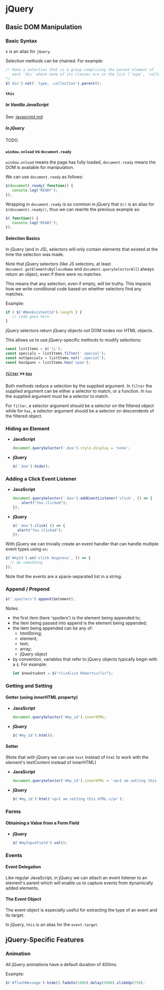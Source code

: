 jQuery
======

Basic DOM Manipulation
----------------------

### Basic Syntax ###
`$` is an alias for `jQuery`.

Selection methods can be chained. For example:
```javascript
/* Make a selection that is a group comprising the parent element of
   each `div` where none of its classes are in the list [`type`, `collection`] 
*/
$('div').not('.type, .collection').parent();
```

#### `this` ####

##### In Vanilla JavaScript #####
See: [javascript.md][js_01]

##### In jQuery #####

TODO

#### `window.onload` vs `document.ready` ####
`window.onload` means the page has fully loaded, `document.ready` means the DOM 
is available for manipulation.

We can use `document.ready` as follows:
```javascript
$(document).ready( function() {
   console.log('READY');
});
```

Wrapping in `document.ready` is so common in jQuery that `$()` is an alias for
`$(document).ready()`, thus we can rewrite the previous example as:
```javascript
$( function() {
   console.log('READY');
});
```

#### Selection Basics ####

In jQuery (and in JS), selectors will only contain elements that existed at the
time the selection was made.

Note that jQuery selectors (like JS selectors, at least 
`document.getElementsByClassName` and `document.querySelectorAll`) always 
return an object, even if there were no matches.

This means that any selection, even if empty, will be truthy. This impacts how
we write conditional code based on whether selectors find any matches.

Example:
```javascript
if ( $('#NonExistentId').length ) {
   // code goes here
}
```

jQuery selectors return jQuery objects not DOM nodes nor HTML objects.

This allows us to use jQuery-specific methods to modify selections:
```javascript
const listItems = $('li');
const specials = listItems.filter('.special');
const notSpecials = listItems.not('.special');
const hasSpans = listItems.has('span');
```

##### [`filter`][jq_api_01] vs [`has`][jq_api_02] #####
Both methods reduce a selection by the supplied argument. In `filter` the 
supplied argument can be either a selector to match, or a function. In
`has` the supplied argument must be a selector to match.

For `filter`, a selector argument should be a selector on the filtered object
while for `has`, a selector argument should be a selector on descendents of
the filtered object.


### Hiding an Element ###

- **JavaScript**
  ```javascript
  document.querySelector('.box').style.display = 'none';
  ```
- **jQuery**  
  ```javascript
  $('.box').hide();
  ```

### Adding a Click Event Listener ###

- **JavaScript**
  ```javascript
  document.querySelector('.box').addEventListener('click', () => {
      alert("You clicked");
  });
  ```
- **jQuery**
  ```javascript
  $('.box').click( () => {
    alert("You clicked");
  });
  ```

With jQuery we can trivially create an event handler that can handle multiple event types using `on`:
```javascript
$('#myId').on('click keypress', () => {
  // do something
});
```

Note that the events are a space-separated list in a string.



### Append / Prepend ###

```javascript
$('.spoilers').append($element);
```

Notes:
- the first item (here 'spoilers') is the element being appended to;
- the item being passed into append is the element being appended;
- the item being appended can be any of:
  - htmlString;
  - element;
  - text;
  - array;
  - jQuery object
- by convention, variables that refer to jQuery objects typically begin with a `$`. For example:
  ```javascript
  let $newStudent = $("<li>Alice Roberts</li>");
  ```



### Getting and Setting ###

#### Getter (using innerHTML property) ####
  
- **JavaScript**
  ```javascript
  document.querySelector('#my_id').innerHTML;
  ```
- **jQuery**
  ```javascript
  $('#my_id').html();
  ```
  
#### Setter ####
(Note that with jQuery we can use `text` instead of `html` to work with the element's textContent instead of innerHTML)

- **JavaScript**
  ```javascript
  document.querySelector('#my_id').innerHTML = '<p>I am setting this HTML.</p>';
  ```
- **jQuery**
  ```javascript
  $('#my_id').html('<p>I am setting this HTML.</p>');
  ```

### Forms ###

#### Obtaining a Value from a Form Field ####

- **jQuery**  
  ```javascript
  $('#myInputField').val();
  ```

### Events ###

#### Event Delegation ####

Like regular JavaScript, in jQuery we can attach an event listener to an element's parent which will enable us to capture events from
dynamically added elements.

#### The Event Object ####

The event object is especially useful for extracting the type of an event and its target.

In jQuery, `this` is an alias for the `event.target`.



jQuery-Specific Features
------------------------

### Animation ###

All jQuery animations have a default duration of 400ms.

Example:
```javascript
$('#flashMessage').hide().fadeIn(1000).delay(3000).slideUp(750);
```



[js_01]: https://github.com/Crossroadsman/javascript-notes/blob/master/javascript.md
[jq_api_01]: https://api.jquery.com/filter/ 'jQuery API: filter()'
[jq_api_02]: https://api.jquery.com/has/ 'jQuery API: has()'
